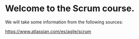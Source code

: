 
# Welcome to the Scrum course.

We will take some information from the following sources:

https://www.atlassian.com/es/agile/scrum

